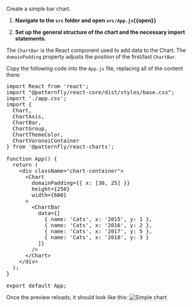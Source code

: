 Create a simple bar chart.

1) <strong>Navigate to the `src` folder and open `src/App.js`{{open}}</strong>

2) <strong>Set up the general structure of the chart and the necessary import statements.</strong>

The `ChartBar` is the React component used to add data to the Chart. The `domainPadding` property adjusts the position of the first/last `ChartBar`.

Copy the following code into the `App.js` file, replacing all of the content there:

<pre class="file" data-filename="App.js" data-target="replace">
import React from 'react';
import "@patternfly/react-core/dist/styles/base.css";
import './app.css';
import {
  Chart,
  ChartAxis,
  ChartBar,
  ChartGroup,
  ChartThemeColor,
  ChartVoronoiContainer
} from '@patternfly/react-charts';

function App() {
  return (
    &lt;div className=&quot;chart-container&quot;&gt;
      &lt;Chart
        domainPadding={{ x: [30, 25] }}
        height={250}
        width={600}
      &gt;
        &lt;ChartBar 
          data={[
            { name: &#39;Cats&#39;, x: &#39;2015&#39;, y: 1 }, 
            { name: &#39;Cats&#39;, x: &#39;2016&#39;, y: 2 }, 
            { name: &#39;Cats&#39;, x: &#39;2017&#39;, y: 5 }, 
            { name: &#39;Cats&#39;, x: &#39;2018&#39;, y: 3 }
          ]} 
        /&gt;
      &lt;/Chart&gt;
    &lt;/div&gt;
  );
}

export default App;
</pre>

Once the preview reloads, it should look like this:
<img src="bar-chart/assets/simple.png" alt="Simple chart"
style="box-shadow: rgba(3, 3, 3, 0.2) 0px 1.25px 2.5px 0px;" />
